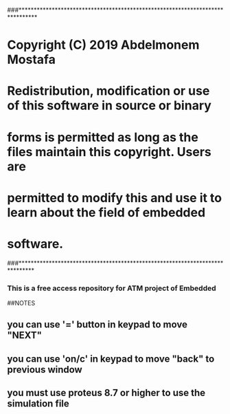 ###******************************************************************************
# Copyright (C) 2019 Abdelmonem Mostafa
##
# Redistribution, modification or use of this software in source or binary
# forms is permitted as long as the files maintain this copyright. Users are 
# permitted to modify this and use it to learn about the field of embedded
# software. 
###*****************************************************************************


### This is a free access repository for  ATM project of Embedded



##NOTES
## you can use  '=' button in keypad to move "NEXT"
## you  can use 'on/c' in keypad to move "back" to previous window
## you must use proteus 8.7 or higher to use the simulation file  
